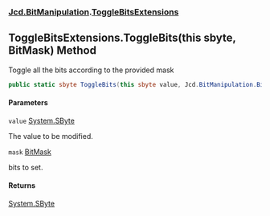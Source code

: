 ### [Jcd.BitManipulation](Jcd.BitManipulation.md 'Jcd.BitManipulation').[ToggleBitsExtensions](Jcd.BitManipulation.ToggleBitsExtensions.md 'Jcd.BitManipulation.ToggleBitsExtensions')

## ToggleBitsExtensions.ToggleBits(this sbyte, BitMask) Method

Toggle all the bits according to the provided mask

```csharp
public static sbyte ToggleBits(this sbyte value, Jcd.BitManipulation.BitMask mask);
```

#### Parameters

<a name='Jcd.BitManipulation.ToggleBitsExtensions.ToggleBits(thissbyte,Jcd.BitManipulation.BitMask).value'></a>

`value` [System.SByte](https://docs.microsoft.com/en-us/dotnet/api/System.SByte 'System.SByte')

The value to be modified.

<a name='Jcd.BitManipulation.ToggleBitsExtensions.ToggleBits(thissbyte,Jcd.BitManipulation.BitMask).mask'></a>

`mask` [BitMask](Jcd.BitManipulation.BitMask.md 'Jcd.BitManipulation.BitMask')

bits to set.

#### Returns

[System.SByte](https://docs.microsoft.com/en-us/dotnet/api/System.SByte 'System.SByte')